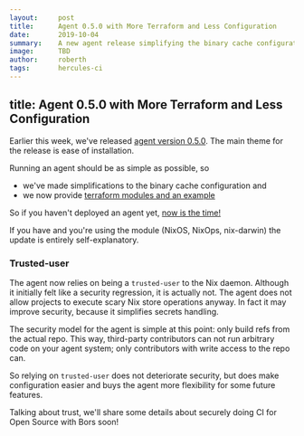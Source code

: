 ```yaml
---
layout:     post
title:      Agent 0.5.0 with More Terraform and Less Configuration
date:       2019-10-04
summary:    A new agent release simplifying the binary cache configuration and introducing new terraform deployment method.
image:      TBD
author:     roberth
tags:       hercules-ci
---
```



title: Agent 0.5.0 with More Terraform and Less Configuration
---

Earlier this week, we've released [agent version 0.5.0](https://github.com/hercules-ci/hercules-ci-agent/releases/tag/hercules-ci-agent-0.5.0). The main theme for the release is ease of installation.

Running an agent should be as simple as possible, so

 - we've made simplifications to the binary cache configuration and
 - we now provide [terraform modules and an example](https://github.com/hercules-ci/terraform-hercules-ci#readme)

So if you haven't deployed an agent yet, [now is the time!](https://docs.hercules-ci.com/hercules-ci/getting-started/)

If you have and you're using the module (NixOS, NixOps, nix-darwin) the update is entirely self-explanatory.

### Trusted-user

The agent now relies on being a `trusted-user` to the Nix daemon. Although it initially felt like a security regression, it is actually not. The agent does not allow projects to execute scary Nix store operations anyway. In fact it may improve security, because it simplifies secrets handling.

The security model for the agent is simple at this point: only build refs from the actual repo. This way, third-party contributors can not run arbitrary code on your agent system; only contributors with write access to the repo can.

So relying on `trusted-user` does not deteriorate security, but does make configuration easier and buys the agent more flexibility for some future features.

Talking about trust, we'll share some details about securely doing CI for Open Source with Bors soon!
